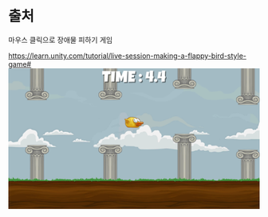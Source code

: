 # 출처
마우스 클릭으로 장애물 피하기 게임

https://learn.unity.com/tutorial/live-session-making-a-flappy-bird-style-game#
![play](play.png)